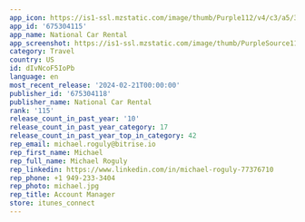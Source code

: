 ```yaml
---
app_icon: https://is1-ssl.mzstatic.com/image/thumb/Purple112/v4/c3/a5/31/c3a53173-e528-732e-bb00-32319af14d36/AppIcon-1x_U007emarketing-0-7-0-85-220.png/1024x1024bb.png
app_id: '675304115'
app_name: National Car Rental
app_screenshot: https://is1-ssl.mzstatic.com/image/thumb/PurpleSource112/v4/fc/ff/3f/fcff3f79-ea2b-dd39-26ab-f6127ff28cbc/f043e8f9-2990-47d3-8d56-c8c4a71e364d__U0028EN-US_U0029_1._Intro_ios__6.5___1242x2688.jpg/1242x2688bb.png
category: Travel
country: US
id: dIvNcoF5IoPb
language: en
most_recent_release: '2024-02-21T00:00:00'
publisher_id: '675304118'
publisher_name: National Car Rental
rank: '115'
release_count_in_past_year: '10'
release_count_in_past_year_category: 17
release_count_in_past_year_top_in_category: 42
rep_email: michael.roguly@bitrise.io
rep_first_name: Michael
rep_full_name: Michael Roguly
rep_linkedin: https://www.linkedin.com/in/michael-roguly-77376710
rep_phone: +1 949-233-3404
rep_photo: michael.jpg
rep_title: Account Manager
store: itunes_connect
---
```

